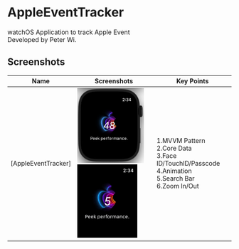 # AppleEventTracker
watchOS Application to track Apple Event
<br>Developed by Peter Wi.

## Screenshots

|Name|Screenshots|Key Points
|--|--|--|
|[AppleEventTracker]|<img src="Screenshots/frame_1.png" width="150"/><img src="Screenshots/record_2.gif" width="135"/>|1.MVVM Pattern<br>2.Core Data<br>3.Face ID/TouchID/Passcode<br>4.Animation<br>5.Search Bar<br>6.Zoom In/Out
